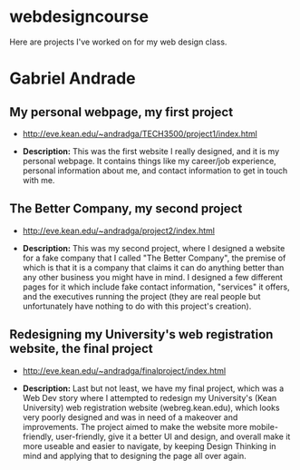 # webdesigncourse
Here are projects I've worked on for my web design class.

# Gabriel Andrade

## My personal webpage, my first project

- http://eve.kean.edu/~andradga/TECH3500/project1/index.html

- <b>Description:</b> This was the first website I really designed, and it is my personal webpage. It contains things like my career/job experience, personal information about me, and contact information to get in touch with me.


## The Better Company, my second project

- http://eve.kean.edu/~andradga/project2/index.html

- <b>Description:</b> This was my second project, where I designed a website for a fake company that I called "The Better Company", the premise of which is that it is a company that claims it can do anything better than any other business you might have in mind. I designed a few different pages for it which include fake contact information, "services" it offers, and the executives running the project (they are real people but unfortunately have nothing to do with this project's creation).


## Redesigning my University's web registration website, the final project

- http://eve.kean.edu/~andradga/finalproject/index.html

- <b>Description:</b>  Last but not least, we have my final project, which was a Web Dev story where I attempted to redesign my University's (Kean University) web registration website (webreg.kean.edu), which looks very poorly designed and was in need of a makeover and improvements. The project aimed to make the website more mobile-friendly, user-friendly, give it a better UI and design, and overall make it more useable and easier to navigate, by keeping Design Thinking in mind and applying that to designing the page all over again.

